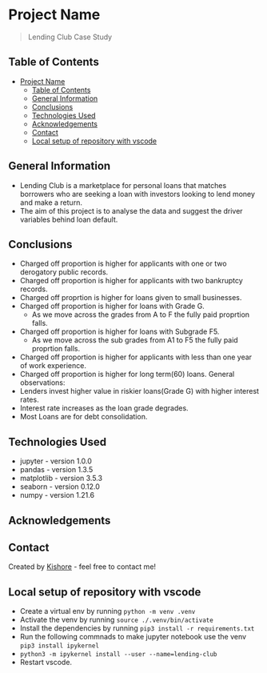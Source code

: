 # Project Name

> Lending Club Case Study

## Table of Contents

- [Project Name](#project-name)
  - [Table of Contents](#table-of-contents)
  - [General Information](#general-information)
  - [Conclusions](#conclusions)
  - [Technologies Used](#technologies-used)
  - [Acknowledgements](#acknowledgements)
  - [Contact](#contact)
  - [Local setup of repository with vscode](#local-setup-of-repository-with-vscode)

## General Information

- Lending Club is a marketplace for personal loans that matches borrowers who are seeking a loan with investors looking to lend money and make a return.
- The aim of this project is to analyse the data and suggest the driver variables behind loan default.

## Conclusions

- Charged off proportion is higher for applicants with one or two derogatory public records.
- Charged off proportion is higher for applicants with two bankruptcy records.
- Charged off proprtion is higher for loans given to small businesses.
- Charged off proportion is higher for loans with Grade G.
  - As we move across the grades from A to F the fully paid proprtion falls.
- Charged off proportion is higher for loans with Subgrade F5.
  - As we move across the sub grades from A1 to F5 the fully paid proprtion falls.
- Charged off proportion is higher for applicants with less than one year of work experience.
- Charged off proportion is higher for long term(60) loans.
General observations:
- Lenders invest higher value in riskier loans(Grade G) with higher interest rates.
- Interest rate increases as the loan grade degrades.
- Most Loans are for debt consolidation.

## Technologies Used

- jupyter - version 1.0.0
- pandas - version 1.3.5
- matplotlib - version 3.5.3
- seaborn - version 0.12.0
- numpy - version 1.21.6
<!-- As the libraries versions keep on changing, it is recommended to mention the version of library used in this project -->

## Acknowledgements

## Contact

Created by [Kishore](https://github.com/kishore-n-george) - feel free to contact me!

## Local setup of repository with vscode

- Create a virtual env by running `python -m venv .venv`
- Activate the venv by running `source ./.venv/bin/activate`
- Install the dependencies by running `pip3 install -r requirements.txt`
- Run the following commnads to make jupyter notebook use the venv `pip3 install ipykernel`
- `python3 -m ipykernel install --user --name=lending-club`
- Restart vscode.
